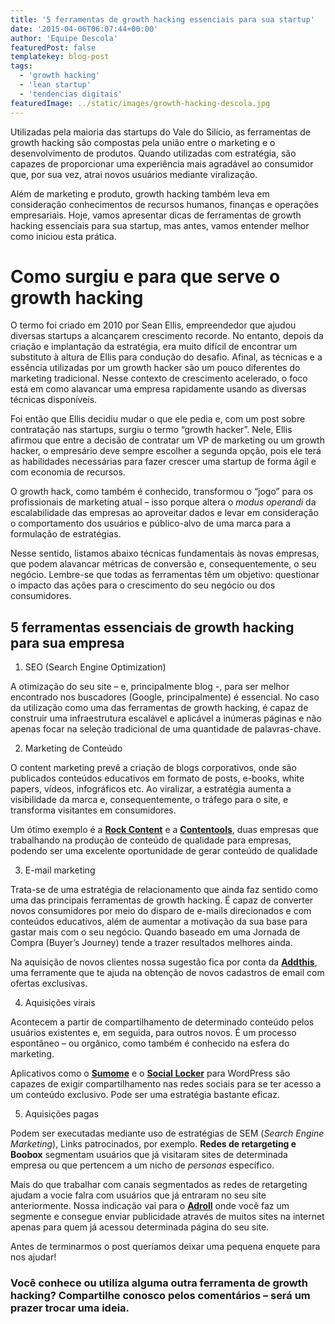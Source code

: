 ```yaml
---
title: '5 ferramentas de growth hacking essenciais para sua startup'
date: '2015-04-06T06:07:44+00:00'
author: 'Equipe Descola'
featuredPost: false
templatekey: blog-post
tags:
  - 'growth hacking'
  - 'lean startup'
  - 'tendencias digitais'
featuredImage: ../static/images/growth-hacking-descola.jpg
---
```


Utilizadas pela maioria das startups do Vale do Silício, as ferramentas de growth hacking são compostas pela união entre o marketing e o desenvolvimento de produtos. Quando utilizadas com estratégia, são capazes de proporcionar uma experiência mais agradável ao consumidor que, por sua vez, atrai novos usuários mediante viralização.

Além de marketing e produto, growth hacking também leva em consideração conhecimentos de recursos humanos, finanças e operações empresariais. Hoje, vamos apresentar dicas de ferramentas de growth hacking essenciais para sua startup, mas antes, vamos entender melhor como iniciou esta prática.

# Como surgiu e para que serve o growth hacking

O termo foi criado em 2010 por Sean Ellis, empreendedor que ajudou diversas startups a alcançarem crescimento recorde. No entanto, depois da criação e implantação da estratégia, era muito difícil de encontrar um substituto à altura de Ellis para condução do desafio. Afinal, as técnicas e a essência utilizadas por um growth hacker são um pouco diferentes do marketing tradicional. Nesse contexto de crescimento acelerado, o foco está em como alavancar uma empresa rapidamente usando as diversas técnicas disponíveis.

Foi então que Ellis decidiu mudar o que ele pedia e, com um post sobre contratação nas startups, surgiu o termo “growth hacker”. Nele, Ellis afirmou que entre a decisão de contratar um VP de marketing ou um growth hacker, o empresário deve sempre escolher a segunda opção, pois ele terá as habilidades necessárias para fazer crescer uma startup de forma ágil e com economia de recursos.

O growth hack, como também é conhecido, transformou o “jogo” para os profissionais de marketing atual – isso porque altera o _modus operandi_ da escalabilidade das empresas ao aproveitar dados e levar em consideração o comportamento dos usuários e público-alvo de uma marca para a formulação de estratégias.

Nesse sentido, listamos abaixo técnicas fundamentais às novas empresas, que podem alavancar métricas de conversão e, consequentemente, o seu negócio. Lembre-se que todas as ferramentas têm um objetivo: questionar o impacto das ações para o crescimento do seu negócio ou dos consumidores.

## 5 ferramentas essenciais de growth hacking para sua empresa

1. SEO (Search Engine Optimization)

A otimização do seu site – e, principalmente blog -, para ser melhor encontrado nos buscadores (Google, principalmente) é essencial. No caso da utilização como uma das ferramentas de growth hacking, é capaz de construir uma infraestrutura escalável e aplicável a inúmeras páginas e não apenas focar na seleção tradicional de uma quantidade de palavras-chave.

2. Marketing de Conteúdo

O content marketing prevê a criação de blogs corporativos, onde são publicados conteúdos educativos em formato de posts, e-books, white papers, vídeos, infográficos etc. Ao viralizar, a estratégia aumenta a visibilidade da marca e, consequentemente, o tráfego para o site, e transforma visitantes em consumidores.

Um ótimo exemplo é a **[Rock Content](http://rockcontent.com/)** e a **[Contentools](http://contentools.com.br/)**, duas empresas que trabalhando na produção de conteúdo de qualidade para empresas, podendo ser uma excelente oportunidade de gerar conteúdo de qualidade

3. E-mail marketing

Trata-se de uma estratégia de relacionamento que ainda faz sentido como uma das principais ferramentas de growth hacking. É capaz de converter novos consumidores por meio do disparo de e-mails direcionados e com conteúdos educativos, além de aumentar a motivação da sua base para gastar mais com o seu negócio. Quando baseado em uma Jornada de Compra (Buyer’s Journey) tende a trazer resultados melhores ainda.

Na aquisição de novos clientes nossa sugestão fica por conta da **[Addthis](https://www.addthis.com/)**, uma ferramente que te ajuda na obtenção de novos cadastros de email com ofertas exclusivas.

4. Aquisições virais

Acontecem a partir de compartilhamento de determinado conteúdo pelos usuários existentes e, em seguida, para outros novos. É um processo espontâneo – ou orgânico, como também é conhecido na esfera do marketing.

Aplicativos como o [**Sumome**](http://sumome.com/) e o [**Social Locker**](https://wordpress.org/plugins/social-locker/) para WordPress são capazes de exigir compartilhamento nas redes sociais para se ter acesso a um conteúdo exclusivo. Pode ser uma estratégia bastante eficaz.

5. Aquisições pagas

Podem ser executadas mediante uso de estratégias de SEM (_Search Engine Marketing_), Links patrocinados, por exemplo. **Redes de retargeting e Boobox** segmentam usuários que já visitaram sites de determinada empresa ou que pertencem a um nicho de _personas_ específico.

Mais do que trabalhar com canais segmentados as redes de retargeting ajudam a vocie falra com usuários que já entraram no seu site anteriormente. Nossa indicação vai para o **[Adroll](https://www.adroll.com/)** onde você faz um segmente e consegue enviar publicidade através de muitos sites na internet apenas para quem já acessou determinada página do seu site.

Antes de terminarmos o post queríamos deixar uma pequena enquete para nos ajudar!

### Você conhece ou utiliza alguma outra ferramenta de growth hacking? Compartilhe conosco pelos comentários – será um prazer trocar uma ideia.

